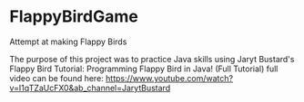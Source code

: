 # FlappyBirdGame
Attempt at making Flappy Birds



The purpose of this project was to practice Java skills using Jaryt Bustard's Flappy Bird Tutorial: Programming Flappy Bird in Java! (Full Tutorial)
full video can be found here: https://www.youtube.com/watch?v=I1qTZaUcFX0&ab_channel=JarytBustard

